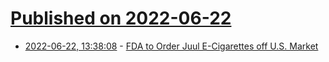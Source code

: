 # [Published on 2022-06-22](index.md)

* [2022-06-22, 13:38:08](https://news.ycombinator.com/item?id=31835843) - [FDA to Order Juul E-Cigarettes off U.S. Market](https://www.wsj.com/articles/fda-to-order-juul-e-cigarettes-off-u-s-market-11655904689)
